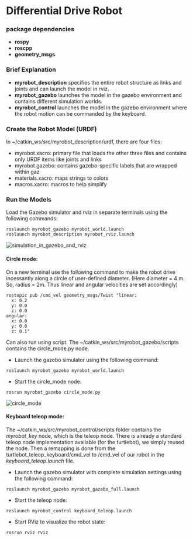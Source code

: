 # Differential Drive Robot

### package dependencies
* **rospy**
* **roscpp**
* **geometry_msgs**


### Brief Explanation

* **myrobot_description** specifies the entire robot structure as links and joints and can launch the model in rviz.
* **myrobot_gazebo** launches the model in the gazebo environment and contains different simulation worlds.
* **myrobot_control** launches the model in the gazebo environment where the robot motion can be commanded by the keyboard.

### Create the Robot Model (URDF)
In ~/catkin_ws/src/myrobot_description/urdf, there are four files:

* myrobot.xacro: primary file that loads the other three files and contains only URDF items like joints and links
* myrobot.gazebo: contains gazebo-specific labels that are wrapped within gaz
* materials.xacro: maps strings to colors
* macros.xacro: macros to help simplify

### Run the Models
Load the Gazebo simulator and rviz in separate terminals using the following commands:
```
roslaunch myrobot_gazebo myrobot_world.launch
roslaunch myrobot_description myrobot_rviz.launch
```
![simulation_in_gazebo_and_rviz](https://user-images.githubusercontent.com/5114945/29138625-5ee60c4a-7d12-11e7-8a74-f363cd7b2a8b.png)

#### Circle mode:
On a new terminal use the following command to make the robot drive incessantly along a circle of user-defined diameter. 
(Here diameter = 4 m. So, radius = 2m. Thus linear and angular velocities are set accordingly) 
```
rostopic pub /cmd_vel geometry_msgs/Twist "linear:
  x: 0.2
  y: 0.0
  z: 0.0
angular:
  x: 0.0
  y: 0.0
  z: 0.1"
```
Can also run using script. The ~/catkin_ws/src/myrobot_gazebo/scripts contains the circle_mode.py node.

* Launch the gazebo simulator using the following command:
```
roslaunch myrobot_gazebo myrobot_world.launch
```
* Start the circle_mode node:
```
rosrun myrobot_gazebo circle_mode.py
```

![circle_mode](https://user-images.githubusercontent.com/5114945/29154671-10523ce6-7d64-11e7-94c5-bfdad3751dd6.png)

#### Keyboard teleop mode:
The ~/catkin_ws/src/myrobot_control/scripts folder contains the *myrobot_key* node, which is the teleop node. There is already a standard teleop node implementation available (for the turtlebot), we simply reused the node. Then a remapping is done from the turtlebot_teleop_keyboard/cmd_vel to /cmd_vel of our robot in the *keyboard_teleop.launch* file.

* Launch the gazebo simulator with complete simulation settings using the following command:
```
roslaunch myrobot_gazebo myrobot_gazebo_full.launch
```

* Start the teleop node:
```
roslaunch myrobot_control keyboard_teleop.launch
```

* Start RViz to visualize the robot state:
```
rosrun rviz rviz
```




